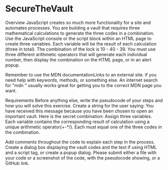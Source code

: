 # SecureTheVault

Overview
JavaScript creates so much more functionality for a site and automates processes. You are building a vault that requires three mathematical calculations to generate the three codes in a combination. Use the JavaScript console or the script block within an HTML page to create three variables. Each variable will be the result of each calculation (three in total). The combination of the lock is 10 - 40 - 39. You must use three different arithmetic operators that will generate each individual number, then display the combination on the HTML page, or in an alert popup.

Remember to use the MDN documentationLinks to an external site. if you need help with keywords, methods, or something else. An internet search for "mdn <thing you are trying to do>" usually works great for getting you to the correct MDN page you want.

Requirements
Before anything else, write the pseudocode of your steps and how you will solve this exercise.
Create a string for the user saying: You have received this message because you have been chosen to open an important vault. Here is the secret combination:
Assign three variables. Each variable contains the corresponding result of calculation using a unique arithmetic operator(+-\*/). Each must equal one of the three codes in the combination.

Add comments throughout the code to explain each step in the process.
Create a dialog box displaying the vault codes and the text if using HTML and a script tag, or create a popup dialog.
Please submit either a file with your code or a screenshot of the code, with the pseudocode showing, or a GitHub link.
